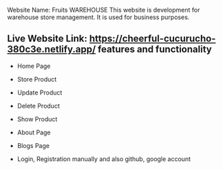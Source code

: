 Website Name: Fruits WAREHOUSE
This website is development for warehouse store management. It is used for business purposes.


Live Website Link: https://cheerful-cucurucho-380c3e.netlify.app/
features and functionality
-

- Home Page

- Store Product

- Update Product

- Delete Product

- Show Product

- About Page

- Blogs Page

- Login, Registration manually and also github, google account

